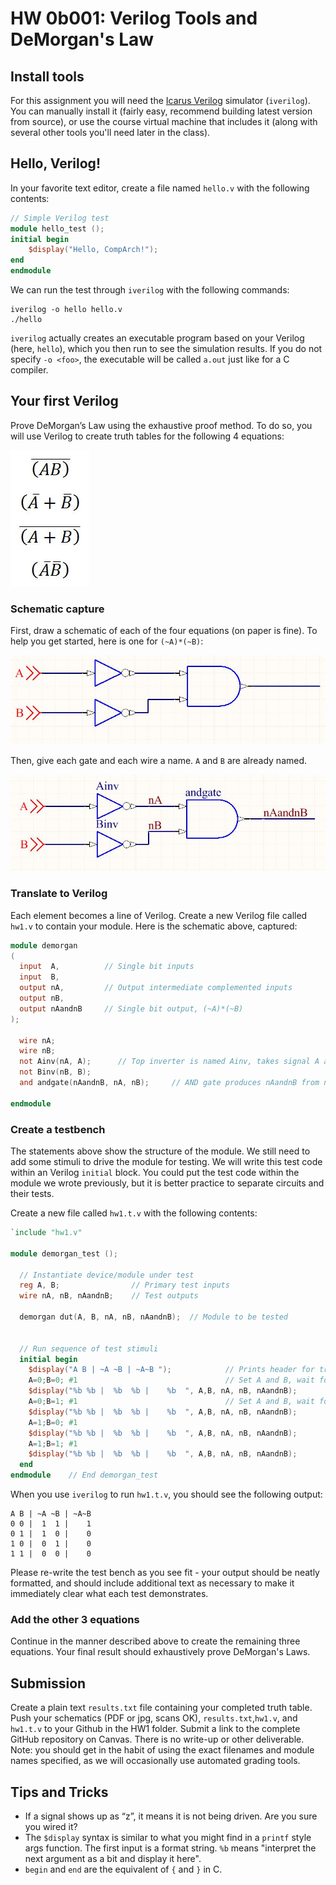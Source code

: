 # HW 0b001: Verilog Tools and DeMorgan's Law

## Install tools
For this assignment you will need the [Icarus Verilog](http://iverilog.icarus.com/) simulator (`iverilog`).
You can manually install it (fairly easy, recommend building latest version from source), or use the course virtual machine that includes it (along with several other tools you'll need later in the class).

## Hello, Verilog!

In your favorite text editor, create a file named `hello.v` with the following contents:

```verilog
// Simple Verilog test
module hello_test ();
initial begin
    $display("Hello, CompArch!");
end
endmodule
```

We can run the test through `iverilog` with the following commands:

```
iverilog -o hello hello.v
./hello
```

`iverilog` actually creates an executable program based on your Verilog (here, `hello`), which you then run to see the simulation results. If you do not specify `-o <foo>`, the executable will be called `a.out` just like for a C compiler.

## Your first Verilog

Prove DeMorgan’s Law using the exhaustive proof method.  To do so, you will use Verilog to create truth tables for the following 4 equations:

![DeMorgan's Equations](img/eqn.JPG)

### Schematic capture
First, draw a schematic of each of the four equations (on paper is fine).  To help you get started, here is one for `(~A)*(~B)`:

![Schematic](img/schem1.jpg)

Then, give each gate and each wire a name. `A` and `B` are already named.

![Labeled schematic](img/schem2.jpg)

### Translate to Verilog
Each element becomes a line of Verilog.  Create a new Verilog file called `hw1.v` to contain your module. Here is the schematic above, captured:

```verilog
module demorgan
(
  input  A,          // Single bit inputs
  input  B,
  output nA,         // Output intermediate complemented inputs
  output nB,
  output nAandnB     // Single bit output, (~A)*(~B)
);

  wire nA;
  wire nB;
  not Ainv(nA, A);  	// Top inverter is named Ainv, takes signal A as input and produces signal nA
  not Binv(nB, B);
  and andgate(nAandnB, nA, nB); 	// AND gate produces nAandnB from nA and nB

endmodule
```

### Create a testbench
The statements above show the structure of the module. We still need to add some stimuli to drive the module for testing. We will write this test code within an Verilog `initial` block.  You could put the test code within the module we wrote previously, but it is better practice to separate circuits and their tests.

Create a new file called `hw1.t.v` with the following contents:

```verilog
`include "hw1.v"

module demorgan_test ();

  // Instantiate device/module under test
  reg A, B;                // Primary test inputs
  wire nA, nB, nAandnB;    // Test outputs

  demorgan dut(A, B, nA, nB, nAandnB);  // Module to be tested


  // Run sequence of test stimuli
  initial begin
    $display("A B | ~A ~B | ~A~B ");            // Prints header for truth table
    A=0;B=0; #1                                 // Set A and B, wait for update (#1)
    $display("%b %b |  %b  %b |    %b  ", A,B, nA, nB, nAandnB);
    A=0;B=1; #1                                 // Set A and B, wait for new update
    $display("%b %b |  %b  %b |    %b  ", A,B, nA, nB, nAandnB);
    A=1;B=0; #1
    $display("%b %b |  %b  %b |    %b  ", A,B, nA, nB, nAandnB);
    A=1;B=1; #1
    $display("%b %b |  %b  %b |    %b  ", A,B, nA, nB, nAandnB);
  end
endmodule    // End demorgan_test
```

When you use `iverilog` to run `hw1.t.v`, you should see the following output:

```
A B | ~A ~B | ~A~B 
0 0 |  1  1 |    1  
0 1 |  1  0 |    0  
1 0 |  0  1 |    0  
1 1 |  0  0 |    0  
```

Please re-write the test bench as you see fit - your output should be neatly formatted, and should include additional text as necessary to make it immediately clear what each test demonstrates.

### Add the other 3 equations
Continue in the manner described above to create the remaining three equations. Your final result should exhaustively prove DeMorgan's Laws.


## Submission
Create a plain text `results.txt` file containing your completed truth table. Push your schematics (PDF or jpg, scans OK), `results.txt`,`hw1.v`, and `hw1.t.v` to your Github in the HW1 folder. Submit a link to the complete GitHub repository on Canvas. There is no write-up or other deliverable. Note: you should get in the habit of using the exact filenames and module names specified, as we will occasionally use automated grading tools.

## Tips and Tricks
 - If a signal shows up as “z”, it means it is not being driven.  Are you sure you wired it?
 - The `$display` syntax is similar to what you might find in a `printf` style args function.  The first input is a format string.  `%b` means "interpret the next argument as a bit and display it here".
 - `begin` and `end` are the equivalent of `{` and `}` in C.
